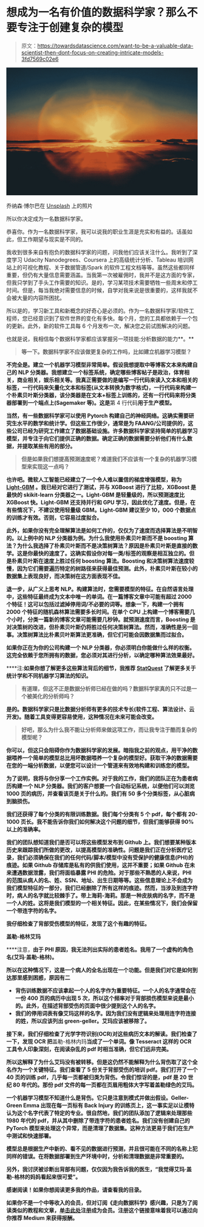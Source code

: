 # 想成为一名有价值的数据科学家？那么不要专注于创建复杂的模型

> 原文：<https://towardsdatascience.com/want-to-be-a-valuable-data-scientist-then-dont-focus-on-creating-intricate-models-3fd7569c02e6>

![](img/39be2d000ad1349856550a2b1eaeff5b.png)

乔纳森·博尔巴在 [Unsplash](https://unsplash.com?utm_source=medium&utm_medium=referral) 上的照片

所以你决定成为一名数据科学家。

恭喜你。作为一名数据科学家，我可以说我的职业生涯是充实和有益的。话虽如此，但工作期望与现实是不同的。

我收到很多来自有抱负的数据科学家的问题，问我他们应该关注什么。我听到了深度学习 Udacity Nanodegrees、Coursera 上的高级统计分析、Tableau 培训网站上的可视化教程、关于数据管道/Spark 的软件工程文档等等。虽然这些都同样重要，但仍有大量信息需要涵盖。当我第一次被雇佣时，我并不是这方面的专家，但我只学到了手头工作需要的知识。是的，学习某项技术需要牺牲一些周末和停工时间。但是，每当我绝对需要信息的时候，自学对我来说是很重要的，这样我就不会被大量的内容所困扰。

所以是的，学习新工具和新概念的好奇心是必须的。作为一名数据科学家/软件工程师，您已经意识到了软件世界的变化有多快。每个月，您的工具都依赖于一个包的更新。此外，新的软件工具每 6 个月发布一次，解决您之前试图解决的问题。

也就是说，我相信每个数据科学家都应该掌握另一项技能:分析数据的能力**。**

> **等一下。数据科学家不应该做更复杂的工作吗，比如建立机器学习模型？**

**不完全是。建立一个机器学习模型非常简单。假设我想提取中等博客文本来构建自己的 NLP 分类器。我想建立一个标签系统，确定哪些博客帖子是政治，体育相关，商业相关，娱乐相关等。我真正需要做的是编写一行代码来读入文本和相关的标签，一行代码来矢量化文本和标签(从文本转换为数字格式)，一行代码来构建一个朴素贝叶斯分类器，该分类器是在文本+标签上训练的，还有一行代码来将分类器部署到一个端点上(Sagemaker 等)。这是**第 4 行代码**用于生产模型。**

**当然，有一些数据科学家可以使用 Pytorch 构建自己的神经网络。这确实需要研究生水平的数学和统计学。但这些工作很少，通常是为 FAANG/公司提供的，这些公司已经为研究工作建立了数据基础设施。许多数据科学家坚持简单的机器学习模型，并专注于向它们提供正确的数据。确定正确的数据需要分析他们有什么数据，并提取某些有用的部分。**

> **但是如果我们想提高预测速度呢？难道我们不应该有一个复杂的机器学习模型来实现这一点吗？**

**也许吧。微软人工智能已经建立了一个令人难以置信的梯度增强模型，称为 [Light-GBM](https://lightgbm.readthedocs.io/en/latest/) 。我已经对它进行了测试，并与 XGBoost 进行了比较，XGBoost 是最快的 skikit-learn 分类器之一。Light-GBM 是轻量级的，所以预测速度比 XGBoost 快。Light-GBM 还支持并行和 GPU 学习，因此优化了速度。但是，在有些情况下，不建议使用轻量级 GBM。Light-GBM 建议至少 10，000 个数据点的训练才有效。否则，它容易过度拟合。**

**此外，如果你没有完全理解算法是如何工作的，仅仅为了速度而选择算法是不明智的。以上例中的 NLP 分类器为例。为什么我使用朴素贝叶斯而不是 boosting 算法？为什么我选择了朴素贝叶斯而不是决策树算法？原因是朴素贝叶斯是直接的数学。这是你最快的速度了。这确实假设你对每一类/标签的观察是相互独立的。但是朴素贝叶斯在速度上胜过任何 boosting 算法。Boosting 和决策树算法速度较慢，因为它们需要遍历特定的树路径来获得最佳预测。此外，朴素贝叶斯在较小的数据集上表现良好，而决策树在这方面表现不佳。**

**退一步，从广义上思考 NLP。构建算法时，您需要模型的特征。在自然语言处理中，这些特征最终成为文本中唯一的单词。在一篇博客文章中可能有超过 2000 个特征！这可以包括过滤掉停用词/不必要的词等。想象一下，构建一个拥有 2000 个特征的随机森林算法需要多长时间。在单个 CPU 上构建一个博客需要几个小时，分类一篇新的博客文章可能需要几秒钟。就预测速度而言，Boosting 是对决策树的改进，但朴素贝叶斯仍将胜过任何决策树算法。然而，准确性是另一回事。决策树算法比朴素贝叶斯算法更准确，但它们可能会因数据集而过拟合。**

**如果你正在为你的公司构建一个 NLP 分类器，你必须明白你能做什么样的权衡。这完全依赖于您所拥有的数据，您必须对其进行分析，以确定哪种算法效果最好。**

****注:**如果你想了解更多这些算法背后的细节，我推荐 [StatQuest](https://www.youtube.com/channel/UCtYLUTtgS3k1Fg4y5tAhLbw) 了解更多关于统计学和不同机器学习算法的知识。**

> **有道理，但这不正是数据分析师已经在做的吗？数据科学家真的只不过是一个被美化的分析师吗？**

**是的。数据科学家只是比数据分析师有更多的技术专长(软件工程、算法设计、云开发)。随着工具变得更容易使用，这种情况在未来可能会改变。**

> **好吧，那么为什么我不能让分析师来做这项工作，而让我专注于酷而复杂的模型呢？**

**你可以，但这只会阻碍你作为数据科学家的发展。暗指我之前的观点，用干净的数据喂养一个简单的模型总比用坏数据喂养一个复杂的模型好。获取干净的数据需要在您的一端分析数据，以便您可以设计一个管道来有效地构建和训练您的模型。**

**为了说明，我将与你分享一个工作实例。对于我的工作，我们的团队正在为患者病历构建一个 NLP 分类器。我们的客户想要一个自动标记系统，以便他们可以浏览 1000 页的病历，并查看该页是关于什么的。我们有 50 多个分类标签，从心脏病到脑损伤。**

**我们还获得了每个分类的有限训练数据。我们每个分类有 5 个 pdf，每个都有 20-1000 页长。我不能告诉你我们如何解决这个问题的细节，但我们能够获得 90%以上的准确率。**

**我们的团队想知道我们是否可以将这些模型发布到 Github 上。我们想要某种版本历史来跟踪我们所做的更改，以提高模型的准确性。问题是我们正在分析医疗记录，我们必须确保在我们的任何代码/脚本/模型中没有受保护的健康信息(PHI)的痕迹。如果 Github 存储库是私有的供我们使用，这并不重要；如果 Github 在未来遭遇数据泄露，我们将面临暴露 PHI 的危险。对于那些不熟悉的人来说，PHI 的范围从病人的名、姓、SSN、地址、出生日期等等。这些信息理论上不会成为我们模型特征的一部分，我们已经删除了所有这样的痕迹。然而，当涉及到连字符时，病人的名字就比较棘手了。带上海莉-海莉。那是一种皮肤病的名字，而不是一个人的姓。这将是我们模型的一个相关特征。因此，在某些情况下，我们会保留一个带连字符的名字。**

**我仔细检查了背部受伤模型的特征，发现了这个有趣的特征。**

****盖勒-格林艾玛****

****注意，**由于 PHI 原因，我无法列出实际的患者姓名。我用了一个虚构的角色名(艾玛·盖勒-格林)。**

**所以在这种情况下，这是一个病人的全名出现在一个功能。但是我们对它是如何到达那里感到困惑，原因有二**

*   **背伤训练数据不应该拿起一个人的名字作为重要特征。一个人的名字通常会在一份 400 页的病历中出现 5 次，所以这个频率对于背部损伤模型来说是最小的。此外，在描述背部受伤的页面中很少提到这个人的名字。**
*   **我们的停用词表有像艾玛这样的名字。因为我们没有逻辑来处理用连字符连接的姓，所以应该列出 green-geller。艾玛应该被移除了。**

**接下来，我们仔细检查了光学字符识别(OCR)对这些病历文本的解读。我们检查了一下，发现 OCR 把**盖勒-格林内玛**当成了一个单词。像 Tesseract 这样的 OCR 工具令人印象深刻，在阅读杂乱的 pdf 时相当准确，但它们远非完美。**

**所以这解释了为什么艾玛没有被转移。但是这仍然不能解释为什么背伤取了这个全名作为一个关键特征。我们查看了 5 份关于背部受伤的培训 pdf。我们打开了一个 40 页的训练 pdf，几乎每一页都被归类为背伤。令我们惊讶的是，pdf 是 20 世纪 80 年代的。那份 pdf 文件的每一页都在页眉用粗体大字写着盖勒绿色的艾玛。**

**一个机器学习模型不知道什么是背伤。它只是注意到模式并做出假设。Geller-Green Emma 出现在每一页标有 Back Injury 的训练页上，这一事实足以让模特认为这个名字代表了特定的专业。很自然地，我们的团队添加了逻辑来处理那些 1980 年代的 pdf，并从其中删除了带连字符的患者姓名。我们没有创建自己的 PyTorch 模型来处理这个异常，而是清理了数据集。这种方法更易于我们在生产中测试和快速部署。**

**模型总是根据生产中新的、看不见的数据进行预测，并且很可能在不同的名称上犯同样的错误。在将数据部署到生产环境中时，分析和清理数据是非常重要的。**

**另外，我讨厌被诊断出背部有问题，仅仅因为我告诉我的医生，“我觉得艾玛·盖勒-格林的妈妈看起来很可爱”。**

**感谢阅读！如果你想阅读更多我的作品，请查看我的目录。**

**如果你不是一个中等收入的会员，但对订阅《走向数据科学》感兴趣，只是为了阅读类似的教程和文章，[单击此处](https://hd2zm.medium.com/membership)注册成为会员。注册这个链接意味着我可以通过向你推荐 Medium 来获得报酬。**